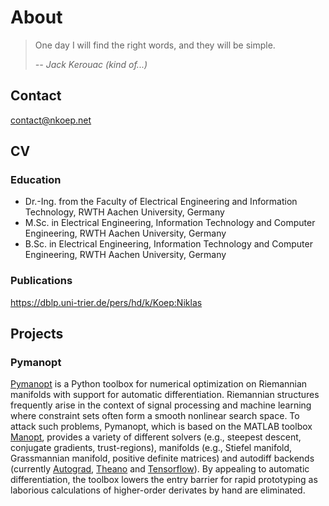 # About

> One day I will find the right words, and they will be simple.
>
> <cite>-- Jack Kerouac (kind of...)</cite>

## Contact

<contact@nkoep.net>

## CV

### Education

- Dr.-Ing. from the Faculty of Electrical Engineering and Information
  Technology, RWTH Aachen University, Germany
- M.Sc. in Electrical Engineering, Information Technology and Computer
  Engineering, RWTH Aachen University, Germany
- B.Sc. in Electrical Engineering, Information Technology and Computer
  Engineering, RWTH Aachen University, Germany

### Publications

<https://dblp.uni-trier.de/pers/hd/k/Koep:Niklas>

## Projects

### Pymanopt

[Pymanopt](https://www.pymanopt.org) is a Python toolbox for numerical
optimization on Riemannian manifolds with support for automatic
differentiation.
Riemannian structures frequently arise in the context of signal processing and
machine learning where constraint sets often form a smooth nonlinear search
space.
To attack such problems, Pymanopt, which is based on the MATLAB toolbox
[Manopt](https://www.manopt.org/), provides a variety of different solvers
(e.g., steepest descent, conjugate gradients, trust-regions), manifolds (e.g.,
Stiefel manifold, Grassmannian manifold, positive definite matrices) and
autodiff backends (currently [Autograd](https://github.com/HIPS/autograd),
[Theano](http://www.deeplearning.net/software/theano/) and
[Tensorflow](https://www.tensorflow.org/)).
By appealing to automatic differentiation, the toolbox lowers the entry barrier
for rapid prototyping as laborious calculations of higher-order derivates by
hand are eliminated.
